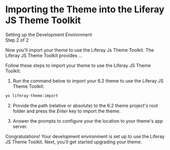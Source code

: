 # Importing the Theme into the Liferay JS Theme Toolkit

<div class="learn-path-step">
    <p>Setting up the Development Environment<br>Step 2 of 2</p>
</div>

Now you'll import your theme to use the Liferay Js Theme Toolkit. The Liferay JS 
Theme Toolkit provides ...

Follow these steps to import your theme to use the Liferay JS Theme Toolkit:

1.  Run the command below to import your 6.2 theme to use the Liferay JS Theme 
    Toolkit:

```bash
yo liferay-theme:import
```

2.  Provide the path (relative or absolute) to the 6.2 theme project's root 
    folder and press the *Enter* key to import the theme.

3.  Answer the prompts to configure your the location to your theme's app 
    server.

Congratulations! Your development environment is set up to use the Liferay JS 
Theme Toolkit. Next, you'll get started upgrading your theme. 